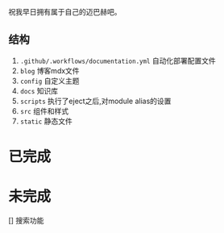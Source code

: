 祝我早日拥有属于自己的迈巴赫吧。


## 结构
1. `.github/.workflows/documentation.yml` 自动化部署配置文件
2. `blog` 博客mdx文件
3. `config` 自定义主题
4. `docs` 知识库
5. `scripts` 执行了eject之后,对module alias的设置
6. `src` 组件和样式
7. `static` 静态文件

# 已完成


# 未完成
[] 搜索功能